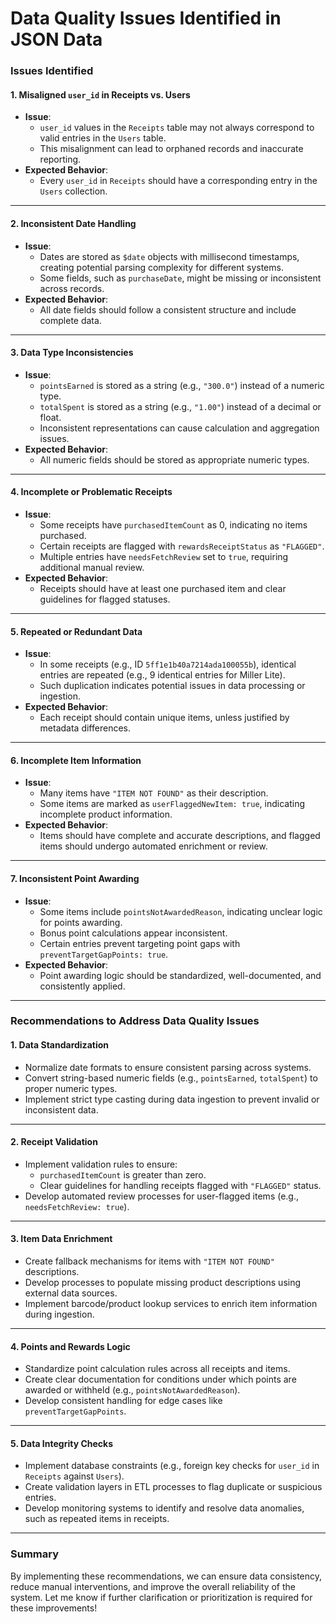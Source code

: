 # Data Quality Issues Identified in JSON Data

### Issues Identified

#### 1. Misaligned `user_id` in Receipts vs. Users
- **Issue**:
  - `user_id` values in the `Receipts` table may not always correspond to valid entries in the `Users` table.
  - This misalignment can lead to orphaned records and inaccurate reporting.
- **Expected Behavior**:
  - Every `user_id` in `Receipts` should have a corresponding entry in the `Users` collection.

---

#### 2. Inconsistent Date Handling
- **Issue**:
  - Dates are stored as `$date` objects with millisecond timestamps, creating potential parsing complexity for different systems.
  - Some fields, such as `purchaseDate`, might be missing or inconsistent across records.
- **Expected Behavior**:
  - All date fields should follow a consistent structure and include complete data.

---

#### 3. Data Type Inconsistencies
- **Issue**:
  - `pointsEarned` is stored as a string (e.g., `"300.0"`) instead of a numeric type.
  - `totalSpent` is stored as a string (e.g., `"1.00"`) instead of a decimal or float.
  - Inconsistent representations can cause calculation and aggregation issues.
- **Expected Behavior**:
  - All numeric fields should be stored as appropriate numeric types.

---

#### 4. Incomplete or Problematic Receipts
- **Issue**:
  - Some receipts have `purchasedItemCount` as 0, indicating no items purchased.
  - Certain receipts are flagged with `rewardsReceiptStatus` as `"FLAGGED"`.
  - Multiple entries have `needsFetchReview` set to `true`, requiring additional manual review.
- **Expected Behavior**:
  - Receipts should have at least one purchased item and clear guidelines for flagged statuses.

---

#### 5. Repeated or Redundant Data
- **Issue**:
  - In some receipts (e.g., ID `5ff1e1b40a7214ada100055b`), identical entries are repeated (e.g., 9 identical entries for Miller Lite).
  - Such duplication indicates potential issues in data processing or ingestion.
- **Expected Behavior**:
  - Each receipt should contain unique items, unless justified by metadata differences.

---

#### 6. Incomplete Item Information
- **Issue**:
  - Many items have `"ITEM NOT FOUND"` as their description.
  - Some items are marked as `userFlaggedNewItem: true`, indicating incomplete product information.
- **Expected Behavior**:
  - Items should have complete and accurate descriptions, and flagged items should undergo automated enrichment or review.

---

#### 7. Inconsistent Point Awarding
- **Issue**:
  - Some items include `pointsNotAwardedReason`, indicating unclear logic for points awarding.
  - Bonus point calculations appear inconsistent.
  - Certain entries prevent targeting point gaps with `preventTargetGapPoints: true`.
- **Expected Behavior**:
  - Point awarding logic should be standardized, well-documented, and consistently applied.

---

### Recommendations to Address Data Quality Issues

#### 1. Data Standardization
- Normalize date formats to ensure consistent parsing across systems.
- Convert string-based numeric fields (e.g., `pointsEarned`, `totalSpent`) to proper numeric types.
- Implement strict type casting during data ingestion to prevent invalid or inconsistent data.

---

#### 2. Receipt Validation
- Implement validation rules to ensure:
  - `purchasedItemCount` is greater than zero.
  - Clear guidelines for handling receipts flagged with `"FLAGGED"` status.
- Develop automated review processes for user-flagged items (e.g., `needsFetchReview: true`).

---

#### 3. Item Data Enrichment
- Create fallback mechanisms for items with `"ITEM NOT FOUND"` descriptions.
- Develop processes to populate missing product descriptions using external data sources.
- Implement barcode/product lookup services to enrich item information during ingestion.

---

#### 4. Points and Rewards Logic
- Standardize point calculation rules across all receipts and items.
- Create clear documentation for conditions under which points are awarded or withheld (e.g., `pointsNotAwardedReason`).
- Develop consistent handling for edge cases like `preventTargetGapPoints`.

---

#### 5. Data Integrity Checks
- Implement database constraints (e.g., foreign key checks for `user_id` in `Receipts` against `Users`).
- Create validation layers in ETL processes to flag duplicate or suspicious entries.
- Develop monitoring systems to identify and resolve data anomalies, such as repeated items in receipts.

---

### Summary
By implementing these recommendations, we can ensure data consistency, reduce manual interventions, and improve the overall reliability of the system. Let me know if further clarification or prioritization is required for these improvements!
